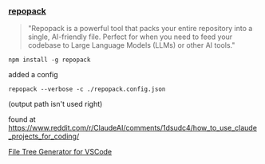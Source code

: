 ### [repopack](https://github.com/yamadashy/repopack)

> "Repopack is a powerful tool that packs your entire repository into a single, AI-friendly file. Perfect for when you need to feed your codebase to Large Language Models (LLMs) or other AI tools."

```
npm install -g repopack
```

added a config

```
repopack --verbose -c ./repopack.config.json
```

(output path isn't used right)

found at https://www.reddit.com/r/ClaudeAI/comments/1dsudc4/how_to_use_claude_projects_for_coding/

[File Tree Generator for VSCode](https://marketplace.visualstudio.com/items?itemName=MutableUniverse.vscode-file-tree-generator)
